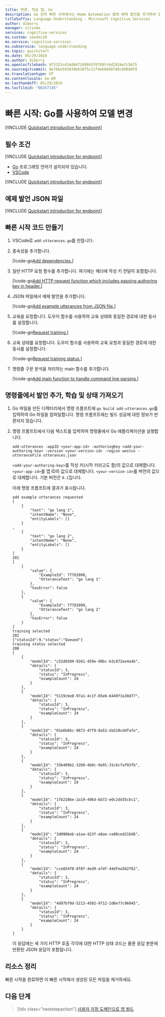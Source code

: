 ```yaml
---
title: 변경, 학습 앱, Go
description: Go 언어 빠른 시작에서는 Home Automation 앱에 예제 발언을 추가하여 앱을 학습시킵니다.
titleSuffix: Language Understanding - Microsoft Cognitive Services
author: diberry
manager: nitinme
services: cognitive-services
ms.custom: seodec18
ms.service: cognitive-services
ms.subservice: language-understanding
ms.topic: quickstart
ms.date: 05/29/2019
ms.author: diberry
ms.openlocfilehash: 973323cd14d9472d9845f0709fc6d2924efc56f5
ms.sourcegitcommit: 8e76be591034b618f5c11f4e66668f48c090ddfd
ms.translationtype: HT
ms.contentlocale: ko-KR
ms.lasthandoff: 05/29/2019
ms.locfileid: "66357145"
---
```

# <a name="quickstart-change-model-using-go"></a>빠른 시작: Go를 사용하여 모델 변경

[!INCLUDE [Quickstart introduction for endpoint](../../../includes/cognitive-services-luis-qs-change-model-intro-para.md)]

## <a name="prerequisites"></a>필수 조건

[!INCLUDE [Quickstart introduction for endpoint](../../../includes/cognitive-services-luis-qs-change-model-prereq.md)]
* [Go](https://golang.org/) 프로그래밍 언어가 설치되어 있습니다.
* [VSCode](https://code.visualstudio.com) 

[!INCLUDE [Quickstart introduction for endpoint](../../../includes/cognitive-services-luis-qs-change-model-luis-repo-note.md)]

## <a name="example-utterances-json-file"></a>예제 발언 JSON 파일

[!INCLUDE [Quickstart introduction for endpoint](../../../includes/cognitive-services-luis-qs-change-model-json-ex-utt.md)]

## <a name="create-quickstart-code"></a>빠른 시작 코드 만들기 

1. VSCode로 `add-utterances.go`를 만듭니다. 

2. 종속성을 추가합니다. 

   [!code-go[Add dependencies.](~/samples-luis/documentation-samples/quickstarts/change-model/go/add-utterances.go?range=2-10 "Add dependencies.")]

3. 일반 HTTP 요청 함수를 추가합니다. 여기에는 헤더에 작성 키 전달이 포함됩니다. 

   [!code-go[Add HTTP request function which includes passing authoring key in header.](~/samples-luis/documentation-samples/quickstarts/change-model/go/add-utterances.go?range=12-36 "Add HTTP request function, which includes passing authoring key in header. ")]

4. JSON 파일에서 예제 발언을 추가합니다.

   [!code-go[Add example utterances from JSON file.](~/samples-luis/documentation-samples/quickstarts/change-model/go/add-utterances.go?range=62-76 "Add example utterances from JSON file.")]

5. 교육을 요청합니다. 도우미 함수를 사용하여 교육 상태와 동일한 경로에 대한 동사를 설정합니다. 

   [!code-go[Request training.](~/samples-luis/documentation-samples/quickstarts/change-model/go/add-utterances.go?range=77-86 "Request training. ")]

6. 교육 상태를 요청합니다. 도우미 함수를 사용하여 교육 요청과 동일한 경로에 대한 동사를 설정합니다. 

   [!code-go[Request training status.](~/samples-luis/documentation-samples/quickstarts/change-model/go/add-utterances.go?range=87-90 "Request training status. ")]

7. 명령줄 구문 분석을 처리하는 main 함수를 추가합니다.

   [!code-go[Add main function to handle command line parsing.](~/samples-luis/documentation-samples/quickstarts/change-model/go/add-utterances.go?range=38-60 "Add main function to handle command-line parsing.")]

## <a name="add-an-utterance-from-the-command-line-train-and-get-status"></a>명령줄에서 발언 추가, 학습 및 상태 가져오기

1. Go 파일을 만든 디렉터리에서 명령 프롬프트에 `go build add-utterances.go`를 입력하여 Go 파일을 컴파일합니다. 명령 프롬프트에는 빌드 성공에 대한 정보가 반환되지 않습니다.

2. 명령 프롬프트에서 다음 텍스트를 입력하여 명령줄에서 Go 애플리케이션을 실행합니다. 

    ```console
    add-utterances -appID <your-app-id> -authoringKey <add-your-authoring-key> -version <your-version-id> -region westus -utteranceFile utterances.json

    ```

    `<add-your-authoring-key>`를 작성 키(시작 키라고도 함)의 값으로 대체합니다. `<your-app-id>`를 앱 ID의 값으로 대체합니다. `<your-version-id>`를 버전의 값으로 대체합니다. 기본 버전은 `0.1`입니다.

    아래 명령 프롬프트에 결과가 표시됩니다.

    ```console
    add example utterances requested
    [
        {
            "text": "go lang 1",
            "intentName": "None",
            "entityLabels": []
        }
    ,
        {
            "text": "go lang 2",
            "intentName": "None",
            "entityLabels": []
        }
    ]
    201
    [
        {
            "value": {
                "ExampleId": 77783998,
                "UtteranceText": "go lang 1"
            },
            "hasError": false
        },
        {
            "value": {
                "ExampleId": 77783999,
                "UtteranceText": "go lang 2"
            },
            "hasError": false
        }
    ]
    training selected
    202
    {"statusId":9,"status":"Queued"}
    training status selected
    200
    [
        {
            "modelId": "c52d6509-9261-459e-90bc-b3c872ee4a4b",
            "details": {
                "statusId": 3,
                "status": "InProgress",
                "exampleCount": 24
            }
        },
        {
            "modelId": "5119cbe8-97a1-4c1f-85e6-6449f3a38d77",
            "details": {
                "statusId": 3,
                "status": "InProgress",
                "exampleCount": 24
            }
        },
        {
            "modelId": "01e6b6bc-9872-47f9-8a52-da510cddfafe",
            "details": {
                "statusId": 3,
                "status": "InProgress",
                "exampleCount": 24
            }
        },
        {
            "modelId": "33b409b2-32b0-4b0c-9e91-31c6cfaf93fb",
            "details": {
                "statusId": 3,
                "status": "InProgress",
                "exampleCount": 24
            }
        },
        {
            "modelId": "1fb210be-2a19-496d-bb72-e0c2dd35cbc1",
            "details": {
                "statusId": 3,
                "status": "InProgress",
                "exampleCount": 24
            }
        },
        {
            "modelId": "3d098beb-a1aa-423f-a0ae-ce08ced216d6",
            "details": {
                "statusId": 3,
                "status": "InProgress",
                "exampleCount": 24
            }
        },
        {
            "modelId": "cce854f8-8f8f-4ed9-a7df-44dfea562f62",
            "details": {
                "statusId": 3,
                "status": "InProgress",
                "exampleCount": 24
            }
        },
        {
            "modelId": "4d97bf0d-5213-4502-9712-2d6e77c96045",
            "details": {
                "statusId": 3,
                "status": "InProgress",
                "exampleCount": 24
            }
        }
    ]
    ```

    이 응답에는 세 가지 HTTP 호출 각각에 대한 HTTP 상태 코드는 물론 응답 본문에 반환된 JSON 응답이 포함됩니다. 

## <a name="clean-up-resources"></a>리소스 정리
빠른 시작을 완료하면 이 빠른 시작에서 생성된 모든 파일을 제거하세요. 

## <a name="next-steps"></a>다음 단계
> [!div class="nextstepaction"] 
> [사용자 지정 도메인으로 앱 빌드](luis-quickstart-intents-only.md) 
